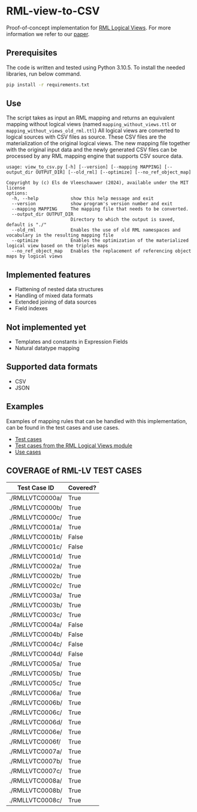 # RML-view-to-CSV

Proof-of-concept implementation for [RML Logical Views](https://github.com/kg-construct/rml-lv). 
For more information we refer to our [paper](https://openreview.net/forum?id=ecukfSgXaR). 

## Prerequisites

The code is written and tested using Python 3.10.5. 
To install the needed libraries, run below command. 
```bash
pip install -r requirements.txt
```

## Use

The script takes as input an RML mapping and returns an equivalent mapping without logical views
(named `mapping_without_views.ttl` or `mapping_without_views_old_rml.ttl`)
All logical views are converted to logical sources with CSV files as source. 
These CSV files are the materialization of the original logical views. 
The new mapping file together with the original input data and the newly generated CSV files can be processed by any RML mapping engine that supports CSV source data. 

```
usage: view_to_csv.py [-h] [--version] [--mapping MAPPING] [--output_dir OUTPUT_DIR] [--old_rml] [--optimize] [--no_ref_object_map]

Copyright by (c) Els de Vleeschauwer (2024), available under the MIT license
options:
  -h, --help            show this help message and exit
  --version             show program's version number and exit
  --mapping MAPPING     The mapping file that needs to be converted.
  --output_dir OUTPUT_DIR
                        Directory to which the output is saved, default is "./"
  --old_rml             Enables the use of old RML namespaces and vocabulary in the resulting mapping file
  --optimize            Enables the optimization of the materialized logical view based on the triples maps
  --no_ref_object_map   Enables the replacement of referencing object maps by logical views
```

## Implemented features
- Flattening of nested data structures
- Handling of mixed data formats
- Extended joining of data sources  
- Field indexes

## Not implemented yet
- Templates and constants in Expression Fields
- Natural datatype mapping

## Supported data formats
- CSV 
- JSON

## Examples

Examples of mapping rules that can be handled with this implementation, can be found in the test cases and use cases.
- [Test cases](./test_cases)
- [Test cases from the RML Logical Views module](./test_cases_lv)
- [Use cases](./use_cases)

## COVERAGE of RML-LV TEST CASES
| Test Case ID      | Covered? |
|-------------------|----------|
| ./RMLLVTC0000a/   | True     |
| ./RMLLVTC0000b/   | True     |
| ./RMLLVTC0000c/   | True     |
| ./RMLLVTC0001a/   | True     |
| ./RMLLVTC0001b/   | False    |
| ./RMLLVTC0001c/   | False    |
| ./RMLLVTC0001d/   | True     |
| ./RMLLVTC0002a/   | True     |
| ./RMLLVTC0002b/   | True     |
| ./RMLLVTC0002c/   | True     |
| ./RMLLVTC0003a/   | True     |
| ./RMLLVTC0003b/   | True     |
| ./RMLLVTC0003c/   | True     |
| ./RMLLVTC0004a/   | False    |
| ./RMLLVTC0004b/   | False    |
| ./RMLLVTC0004c/   | False    |
| ./RMLLVTC0004d/   | False    |
| ./RMLLVTC0005a/   | True     |
| ./RMLLVTC0005b/   | True     |
| ./RMLLVTC0005c/   | True     |
| ./RMLLVTC0006a/   | True     |
| ./RMLLVTC0006b/   | True     |
| ./RMLLVTC0006c/   | True     |
| ./RMLLVTC0006d/   | True     |
| ./RMLLVTC0006e/   | True     |
| ./RMLLVTC0006f/   | True     |
| ./RMLLVTC0007a/   | True     |
| ./RMLLVTC0007b/   | True     |
| ./RMLLVTC0007c/   | True     |
| ./RMLLVTC0008a/   | True     |
| ./RMLLVTC0008b/   | True     |
| ./RMLLVTC0008c/   | True     |


